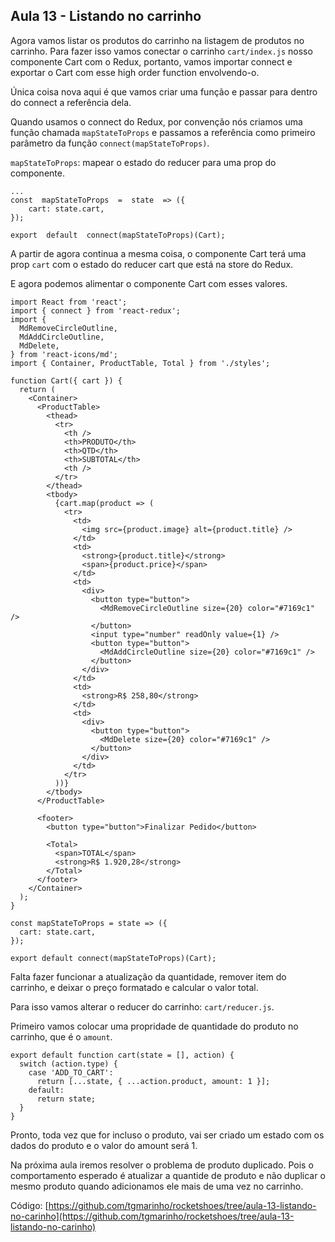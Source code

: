 ## Aula 13 - Listando no carrinho

Agora vamos listar os produtos do carrinho na listagem de produtos no carrinho.
Para fazer isso vamos conectar o carrinho `cart/index.js` nosso componente Cart com o Redux, portanto, vamos importar connect e exportar o Cart com esse high order function envolvendo-o.

Única coisa nova aqui é que vamos criar uma função e passar para dentro do connect a referência dela.

Quando usamos o connect do Redux,  por convenção nós criamos  uma função chamada `mapStateToProps` e passamos a referência como primeiro parâmetro da função `connect(mapStateToProps)`.

`mapStateToProps`: mapear o estado do reducer para uma prop do componente.

```
...
const  mapStateToProps  =  state  => ({
	cart: state.cart,
});

export  default  connect(mapStateToProps)(Cart);
```

A partir de agora continua a mesma coisa, o componente Cart terá uma prop `cart` com o estado do reducer cart que está na store do Redux.

E agora podemos alimentar o componente Cart com esses valores.

```
import React from 'react';
import { connect } from 'react-redux';
import {
  MdRemoveCircleOutline,
  MdAddCircleOutline,
  MdDelete,
} from 'react-icons/md';
import { Container, ProductTable, Total } from './styles';

function Cart({ cart }) {
  return (
    <Container>
      <ProductTable>
        <thead>
          <tr>
            <th />
            <th>PRODUTO</th>
            <th>QTD</th>
            <th>SUBTOTAL</th>
            <th />
          </tr>
        </thead>
        <tbody>
          {cart.map(product => (
            <tr>
              <td>
                <img src={product.image} alt={product.title} />
              </td>
              <td>
                <strong>{product.title}</strong>
                <span>{product.price}</span>
              </td>
              <td>
                <div>
                  <button type="button">
                    <MdRemoveCircleOutline size={20} color="#7169c1" />
                  </button>
                  <input type="number" readOnly value={1} />
                  <button type="button">
                    <MdAddCircleOutline size={20} color="#7169c1" />
                  </button>
                </div>
              </td>
              <td>
                <strong>R$ 258,80</strong>
              </td>
              <td>
                <div>
                  <button type="button">
                    <MdDelete size={20} color="#7169c1" />
                  </button>
                </div>
              </td>
            </tr>
          ))}
        </tbody>
      </ProductTable>

      <footer>
        <button type="button">Finalizar Pedido</button>

        <Total>
          <span>TOTAL</span>
          <strong>R$ 1.920,28</strong>
        </Total>
      </footer>
    </Container>
  );
}

const mapStateToProps = state => ({
  cart: state.cart,
});

export default connect(mapStateToProps)(Cart);
```

Falta fazer funcionar a atualização da quantidade, remover item do carrinho, e deixar o preço formatado e calcular o valor total.

Para isso vamos alterar o reducer do carrinho: `cart/reducer.js`.

Primeiro vamos colocar uma propridade de quantidade do produto no carrinho, que é o `amount`.

```
export default function cart(state = [], action) {
  switch (action.type) {
    case 'ADD_TO_CART':
      return [...state, { ...action.product, amount: 1 }];
    default:
      return state;
  }
}
```

Pronto, toda vez que for incluso o produto, vai ser criado um estado com os dados do produto e o valor do amount será 1.

Na próxima aula iremos resolver o problema de produto duplicado. Pois o comportamento esperado é atualizar a quantide de produto e não duplicar o mesmo produto quando adicionamos ele mais de uma vez no carrinho.

Código: [https://github.com/tgmarinho/rocketshoes/tree/aula-13-listando-no-carinho](https://github.com/tgmarinho/rocketshoes/tree/aula-13-listando-no-carinho)